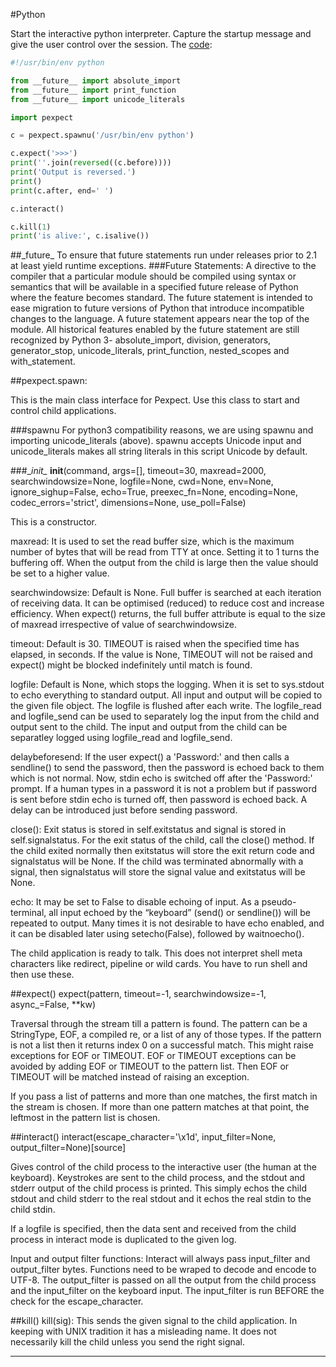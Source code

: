 #Python

Start the interactive python interpreter. Capture the startup message and give the user control over the session.
The [code](Code/python.py):

```python
#!/usr/bin/env python

from __future__ import absolute_import
from __future__ import print_function
from __future__ import unicode_literals

import pexpect

c = pexpect.spawnu('/usr/bin/env python')

c.expect('>>>')
print(''.join(reversed((c.before))))
print('Output is reversed.')
print()
print(c.after, end=' ')

c.interact()

c.kill(1)
print('is alive:', c.isalive())
```

##\_future\_
To ensure that future statements run under releases prior to 2.1 at least yield runtime exceptions.
###Future Statements:
A directive to the compiler that a particular module should be compiled using syntax or semantics that will be available in a specified future release of Python where the feature becomes standard.
The future statement is intended to ease migration to future versions of Python that introduce incompatible changes to the language.
A future statement appears near the top of the module.
All historical features enabled by the future statement are still recognized by Python 3- absolute_import, division, generators, generator_stop, unicode_literals, print_function, nested_scopes and with_statement.

##pexpect.spawn:

This is the main class interface for Pexpect. Use this class to start and control child applications.

###spawnu
For python3 compatibility reasons, we are using spawnu and importing unicode_literals (above). spawnu accepts Unicode input and unicode_literals makes all string literals in this script Unicode by default.

###\__init\__
__init__(command, args=[], timeout=30, maxread=2000, searchwindowsize=None, logfile=None, cwd=None, env=None, ignore_sighup=False, echo=True, preexec_fn=None, encoding=None, codec_errors='strict', dimensions=None, use_poll=False)

This is a constructor. 

maxread:
It is used to set the read buffer size, which is the maximum number of bytes that will be read from TTY at once. 
Setting it to 1 turns the buffering off.
When the output from the child is large then the value should be set to a higher value.

searchwindowsize:
Default is None. Full buffer is searched at each iteration of receiving data.
It can be optimised (reduced) to reduce cost and increase efficiency. When expect() returns, the full buffer attribute is equal to the size of maxread irrespective of value of searchwindowsize.

timeout:
Default is 30. TIMEOUT is raised when the specified time has elapsed, in seconds. If the value is None, TIMEOUT will not be raised and expect() might be blocked indefinitely until match is found.

logfile:
Default is None, which stops the logging. When it is set to sys.stdout to echo everything to standard output. All input and output will be copied to the given file object. The logfile is flushed after each write.
The logfile_read and logfile_send can be used to separately log the input from the child and output sent to the child. The input and output from the child can be separatley logged using logfile_read and logfile_send.


delaybeforesend:
If the user expect() a 'Password:' and then calls a sendline() to send the password, then the password is echoed back to them which is not normal. Now, stdin echo is switched off after the 'Password:' prompt. If a human types in a password it is not a problem but if password is sent before stdin echo is turned off, then password is echoed back. A delay can be introduced just before sending password.

close():
Exit status is stored in self.exitstatus and signal is stored in self.signalstatus. For the exit status of the child, call the close() method. 
If the child exited normally then exitstatus will store the exit return code and signalstatus will be None. 
If the child was terminated abnormally with a signal, then signalstatus will store the signal value and exitstatus will be None.

echo:
It may be set to False to disable echoing of input. 
As a pseudo-terminal, all input echoed by the “keyboard” (send() or sendline()) will be repeated to output. 
Many times it is not desirable to have echo enabled, and it can be disabled later using setecho(False), followed by waitnoecho().



The child application is ready to talk. This does not interpret shell meta characters like redirect, pipeline or wild cards. You have to run shell and then use these.



##expect()
expect(pattern, timeout=-1, searchwindowsize=-1, async_=False, **kw)


Traversal through the stream till a pattern is found. 
The pattern can be a StringType, EOF, a compiled re, or a list of any of those types. If the pattern is not a list then it returns index 0 on a successful match. This might raise exceptions for EOF or TIMEOUT. 
EOF or TIMEOUT exceptions can be avoided by adding EOF or TIMEOUT to the pattern list. Then EOF or TIMEOUT will be matched instead of raising an exception.

If you pass a list of patterns and more than one matches, the first match in the stream is chosen. If more than one pattern matches at that point, the leftmost in the pattern list is chosen.


##interact()
interact(escape_character='\x1d', input_filter=None, output_filter=None)[source]

Gives control of the child process to the interactive user (the human at the keyboard). Keystrokes are sent to the child process, and the stdout and stderr output of the child process is printed. 
This simply echos the child stdout and child stderr to the real stdout and it echos the real stdin to the child stdin.

If a logfile is specified, then the data sent and received from the child process in interact mode is duplicated to the given log.

Input and output filter functions: 
Interact will always pass input_filter and output_filter bytes. Functions need to be wraped to decode and encode to UTF-8.
The output_filter is passed on all the output from the child process and the  input_filter on the keyboard input. The input_filter is run BEFORE the check for the escape_character.


##kill()
kill(sig):
This sends the given signal to the child application. In keeping with UNIX tradition it has a misleading name. It does not necessarily kill the child unless you send the right signal.

---
